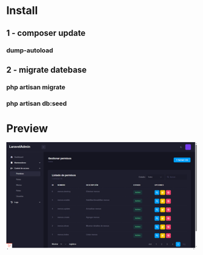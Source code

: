 # Install
## 1 - composer update
### dump-autoload
## 2 - migrate datebase
### php artisan migrate 
### php artisan db:seed


# Preview
![preview](preview.png)


